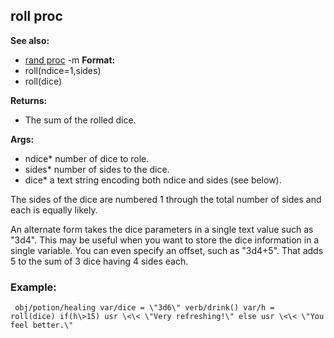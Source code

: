## roll proc
**See also:**
*   [rand proc](/ref/proc/rand.md) -m<!-- -->
**Format:**
*   roll(ndice=1,sides)
*   roll(dice)
<!-- -->
**Returns:**
*   The sum of the rolled dice.
<!-- -->
**Args:**
*   ndice* number of dice to role.
*   sides* number of sides to the dice.
*   dice* a text string encoding both ndice and sides (see below).


The sides of the dice are numbered 1 through the total number
of sides and each is equally likely. 

An alternate form takes
the dice parameters in a single text value such as \"3d4\". This may be
useful when you want to store the dice information in a single variable.
You can even specify an offset, such as \"3d4+5\". That adds 5 to the
sum of 3 dice having 4 sides each.
### Example:

```
 obj/potion/healing var/dice = \"3d6\" verb/drink() var/h =
roll(dice) if(h\>15) usr \<\< \"Very refreshing!\" else usr \<\< \"You
feel better.\" 
```
